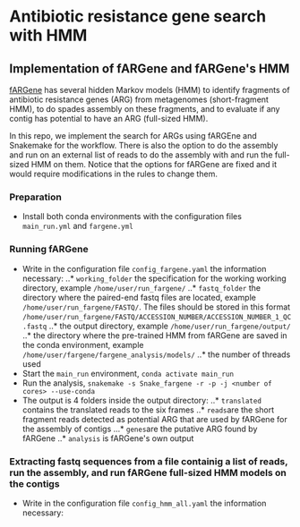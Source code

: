 # Antibiotic resistance gene search with HMM
## Implementation of fARGene and fARGene's HMM

[fARGene](https://github.com/fannyhb/fargene/tree/master) has several hidden Markov models (HMM) to identify fragments of antibiotic resistance genes (ARG) from metagenomes (short-fragment HMM), to do spades assembly on these fragments, and to evaluate if any contig has potential to have an ARG (full-sized HMM).

In this repo, we implement the search for ARGs using fARGEne and Snakemake for the workflow. There is also the option to do the assembly and run on an external list of reads to do the assembly with and run the full-sized HMM on them. Notice that the options for fARGene are fixed and it would require modifications in the rules to change them.

### Preparation
- Install both conda environments with the configuration files `main_run.yml` and `fargene.yml`

### Running fARGene
- Write in the configuration file `config_fargene.yaml` the information necessary:
..* `working_folder` the specification for the working working directory, example `/home/user/run_fargene/`
..* `fastq_folder` the directory where the paired-end fastq files are located, example `/home/user/run_fargene/FASTQ/`. The files should be stored in this format `/home/user/run_fargene/FASTQ/ACCESSION_NUMBER/ACCESSION_NUMBER_1_QC.fastq`
..* the output directory, example `/home/user/run_fargene/output/`
..* the directory where the pre-trained HMM from fARGene are saved in the conda environment, example `/home/user/fargene/fargene_analysis/models/`
..* the number of threads used
- Start the `main_run` environment, `conda activate main_run`
- Run the analysis, `snakemake -s Snake_fargene -r -p -j <number of cores> --use-conda`
- The output is 4 folders inside the output directory:
..* `translated` contains the translated reads to the six frames
..* `reads`are the short fragment reads detected as potential ARG that are used by fARGene for the assembly of contigs
...* `genes`are the putative ARG found by fARGene
..* `analysis` is fARGene's own output


### Extracting fastq sequences from a file containig a list of reads, run the assembly, and run fARGene full-sized HMM models on the contigs
- Write in the configuration file `config_hmm_all.yaml` the information necessary:
